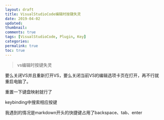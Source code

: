 ```yaml
---
layout: draft
title: VisualStudioCode编辑时按键失灵
date: 2019-04-02
updated:
thumbnail:
comments: true
tags: [VisualStudioCode, Plugin, Key]
categories:
permalink: true
toc: true
---
```


>vs编辑时按键失灵

要么关闭VS并且重新打开VS，要么关闭当前VS的编辑选项卡页在打开，再不行就重启电脑了。

重置一下键盘映射就行了

keybinding中搜索相应按键

我遇到的情况是markdown开头的快捷键占用了backspace、tab、enter
